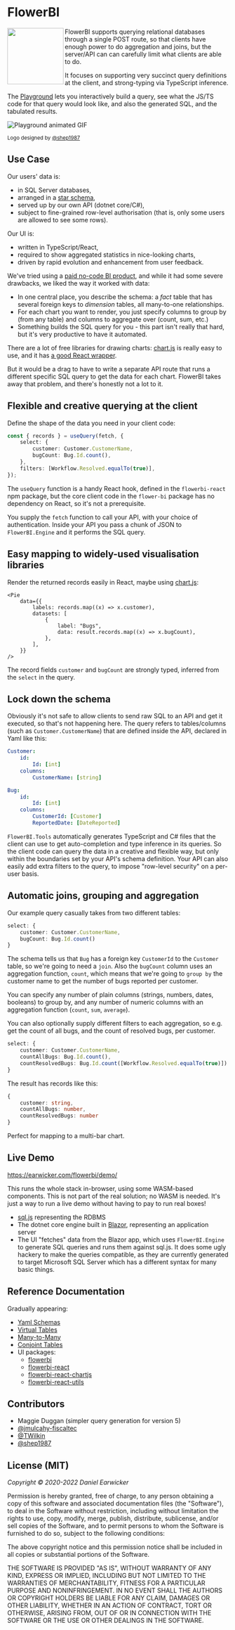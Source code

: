 # FlowerBI

<img align="left" width="128" height="128" src="logo128.png">

FlowerBI supports querying relational databases through a single POST route, so that clients have enough power to do aggregation and joins, but the server/API can can carefully limit what clients are able to do.

It focuses on supporting very succinct query definitions at the client, and strong-typing via TypeScript inference.

The [Playground](https://earwicker.com/flowerbi/demo/) lets you interactively build a query, see what the JS/TS code for that query would look like, and also the generated SQL, and the tabulated results.

![Playground animated GIF](playground.gif)

<sub>Logo designed by [@shep1987](https://github.com/shep1987)</sub>

## Use Case

Our users' data is:

-   in SQL Server databases,
-   arranged in a [star schema](https://en.wikipedia.org/wiki/Star_schema),
-   served up by our own API (dotnet core/C#),
-   subject to fine-grained row-level authorisation (that is, only some users are allowed to see some rows).

Our UI is:

-   written in TypeScript/React,
-   required to show aggregated statistics in nice-looking charts,
-   driven by rapid evolution and enhancement from user feedback.

We've tried using a [paid no-code BI product](./PowerBI.md), and while it had some severe drawbacks, we liked the way it worked with data:

-   In one central place, you describe the schema: a _fact_ table that has several foreign keys to _dimension_ tables, all many-to-one relationships.
-   For each chart you want to render, you just specify columns to group by (from any table) and columns to aggregate over (count, sum, etc.)
-   Something builds the SQL query for you - this part isn't really that hard, but it's very productive to have it automated.

There are a lot of free libraries for drawing charts: [chart.js](https://www.chartjs.org/) is really easy to use, and it has [a good React wrapper](https://github.com/jerairrest/react-chartjs-2).

But it would be a drag to have to write a separate API route that runs a different specific SQL query to get the data for each chart. FlowerBI takes away that problem, and there's honestly not a lot to it.

## Flexible and creative querying at the client

Define the shape of the data you need in your client code:

```ts
const { records } = useQuery(fetch, {
    select: {
        customer: Customer.CustomerName,
        bugCount: Bug.Id.count(),
    },
    filters: [Workflow.Resolved.equalTo(true)],
});
```

The `useQuery` function is a handy React hook, defined in the `flowerbi-react` npm package, but the core client code in the `flower-bi` package has no dependency on React, so it's not a prerequisite.

You supply the `fetch` function to call your API, with your choice of authentication. Inside your API you pass a chunk of JSON to `FlowerBI.Engine` and it performs the SQL query.

## Easy mapping to widely-used visualisation libraries

Render the returned records easily in React, maybe using [chart.js](https://github.com/jerairrest/react-chartjs-2):

```tsx
<Pie
    data={{
        labels: records.map((x) => x.customer),
        datasets: [
            {
                label: "Bugs",
                data: result.records.map((x) => x.bugCount),
            },
        ],
    }}
/>
```

The record fields `customer` and `bugCount` are strongly typed, inferred from the `select` in the query.

## Lock down the schema

Obviously it's not safe to allow clients to send raw SQL to an API and get it executed, so that's not happening here. The query refers to tables/columns (such as `Customer.CustomerName`) that are defined inside the API, declared in Yaml like this:

```yaml
Customer:
    id:
        Id: [int]
    columns:
        CustomerName: [string]

Bug:
    id:
        Id: [int]
    columns:
        CustomerId: [Customer]
        ReportedDate: [DateReported]
```

`FlowerBI.Tools` automatically generates TypeScript and C# files that the client can use to get auto-completion and type inference in its queries. So the client code can query the data in a creative and flexible way, but only within the boundaries set by your API's schema definition. Your API can also easily add extra filters to the query, to impose "row-level security" on a per-user basis.

## Automatic joins, grouping and aggregation

Our example query casually takes from two different tables:

```ts
select: {
    customer: Customer.CustomerName,
    bugCount: Bug.Id.count()
}
```

The schema tells us that `Bug` has a foreign key `CustomerId` to the `Customer` table, so we're going to need a `join`. Also the `bugCount` column uses an aggregation function, `count`, which means that we're going to `group by` the customer name to get the number of bugs reported per customer.

You can specify any number of plain columns (strings, numbers, dates, booleans) to group by, and any number of numeric columns with an aggregation function (`count`, `sum`, `average`).

You can also optionally supply different filters to each aggregation, so e.g. get the count of all bugs, and the count of resolved bugs, per customer.

```ts
select: {
    customer: Customer.CustomerName,
    countAllBugs: Bug.Id.count(),
    countResolvedBugs: Bug.Id.count([Workflow.Resolved.equalTo(true)])
}
```

The result has records like this:

```ts
{
    customer: string,
    countAllBugs: number,
    countResolvedBugs: number
}
```

Perfect for mapping to a multi-bar chart.

## Live Demo

https://earwicker.com/flowerbi/demo/

This runs the whole stack in-browser, using some WASM-based components. This is not part of the real solution; no WASM is needed. It's just a way to run a live demo without having to pay to run real boxes!

-   [sql.js](https://github.com/sql-js/sql.js) representing the RDBMS
-   The dotnet core engine built in [Blazor](https://dotnet.microsoft.com/apps/aspnet/web-apps/blazor), representing an application server
-   The UI "fetches" data from the Blazor app, which uses `FlowerBI.Engine` to generate SQL queries and runs them against sql.js. It does some ugly hackery to make the queries compatible, as they are currently generated to target Microsoft SQL Server which has a different syntax for many basic things.

## Reference Documentation

Gradually appearing:

-   [Yaml Schemas](./docs/markdown/yaml.md)
-   [Virtual Tables](./docs/markdown/virtual-tables.md)
-   [Many-to-Many](./docs/markdown/many-to-many.md)
-   [Conjoint Tables](./docs/markdown/conjoint.md)
-   UI packages:
    -   [flowerbi](https://earwicker.com/flowerbi/typedoc/flowerbi)
    -   [flowerbi-react](https://earwicker.com/flowerbi/typedoc/flowerbi-react)
    -   [flowerbi-react-chartjs](https://earwicker.com/flowerbi/typedoc/flowerbi-react-chartjs)
    -   [flowerbi-react-utils](https://earwicker.com/flowerbi/typedoc/flowerbi-react-utils)

## Contributors

-   Maggie Duggan (simpler query generation for version 5)
-   [@jmulcahy-fiscaltec](https://github.com/jmulcahy-fiscaltec)
-   [@TWilkin](https://github.com/TWilkin)
-   [@shep1987](https://github.com/shep1987)

## License (MIT)

_Copyright © 2020-2022 Daniel Earwicker_

Permission is hereby granted, free of charge, to any person obtaining a copy of this software and associated documentation files (the "Software"), to deal in the Software without restriction, including without limitation the rights to use, copy, modify, merge, publish, distribute, sublicense, and/or sell copies of the Software, and to permit persons to whom the Software is furnished to do so, subject to the following conditions:

The above copyright notice and this permission notice shall be included in all copies or substantial portions of the Software.

THE SOFTWARE IS PROVIDED "AS IS", WITHOUT WARRANTY OF ANY KIND, EXPRESS OR IMPLIED, INCLUDING BUT NOT LIMITED TO THE WARRANTIES OF MERCHANTABILITY, FITNESS FOR A PARTICULAR PURPOSE AND NONINFRINGEMENT. IN NO EVENT SHALL THE AUTHORS OR COPYRIGHT HOLDERS BE LIABLE FOR ANY CLAIM, DAMAGES OR OTHER LIABILITY, WHETHER IN AN ACTION OF CONTRACT, TORT OR OTHERWISE, ARISING FROM, OUT OF OR IN CONNECTION WITH THE SOFTWARE OR THE USE OR OTHER DEALINGS IN THE SOFTWARE.
